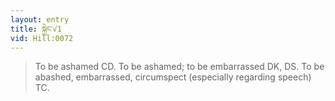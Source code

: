 ```yaml
---
layout: entry
title: སྐྱེང་√1
vid: Hill:0072
---
```

> To be ashamed CD\. To be ashamed; to be embarrassed DK, DS\. To be abashed, embarrassed, circumspect (especially regarding speech) TC\.


